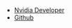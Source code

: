 
+ [Nvidia Developer](https://developer.nvidia.com/digits)
+ [Github](https://github.com/NVIDIA/DIGITS)
